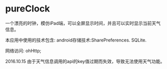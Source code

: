 # pureClock
一个漂亮的时钟，模仿iPad端，可以全屏显示时间，并且可以实时显示当前天气信息。

本应用中使用的技术包含:
android存储技术:SharePreferences. SQLite.

网络访问:
ohHttp;


2016.10.15
由于天气信息调用的api的key值过期而失效，导致无法使用天气功能。
